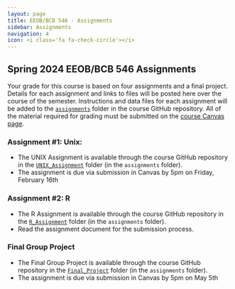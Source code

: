 ```yaml
---
layout: page
title: EEOB/BCB 546 - Assignments
sidebar: Assignments
navigation: 4
icon: <i class='fa fa-check-circle'></i>
---
```


## Spring 2024 EEOB/BCB 546 Assignments

Your grade for this course is based on four assignments and a final project. Details for each assignment and links to files will be posted here over the course of the semester.
Instructions and data files for each assignment will be added to the [`assignments`](https://github.com/EEOB-BioData/BCB546_Spring2024/tree/main/assignments) folder in the course
GitHub repository.
All of the material required for grading must be submitted on the [course Canvas page]().

### Assignment #1: Unix:

* The UNIX Assignment is available through the course GitHub repository in the [`UNIX_Assignment`](https://github.com/EEOB-BioData/BCB546_Spring2024/tree/main/assignments/UNIX_Assignment) folder (in the `assignments` folder).
* The assignment is due via submission in Canvas by 5pm on Friday, February 16th


### Assignment #2: R

* The R Assignment is available through the course GitHub repository in the [`R_Assignment`](https://github.com/EEOB-BioData/BCB546_Spring2024/tree/main/assignments/R_Assignment) folder (in the `assignments` folder).
* Read the assignment document for the submission process.

### Final Group Project

* The Final Group Project is available through the course GitHub repository in the [`Final_Project`](https://github.com/EEOB-BioData/BCB546_Spring2023/tree/main/assignments/Final_Project) folder (in the `assignments` folder).
* The assignment is due via submission in Canvas by 5pm on May 5th

<!--

* The UNIX Assignment is available through the course GitHub repository in the [`UNIX_Assignment`](https://github.com/EEOB-BioData/BCB546_Spring2023/tree/main/assignments/UNIX_Assignment) folder (in the `assignments` folder).
* The assignment is due via submission in Canvas by 5pm on Friday, February 17th

### Assignment 2: R

* The R Assignment is available through the course GitHub repository in the [`R_Assignment`](https://github.com/EEOB-BioData/BCB546_Spring2023/tree/main/assignments/R_Assignment) folder (in the `assignments` folder).
* Read the assignment document for the submission process.

### Assignment 3: Data Management Plans

* The instructions for the DMP assignment are available on the course GitHub repository in the [`DMP_Assignment`](https://github.com/EEOB-BioData/BCB546_Spring2023/tree/main/assignments/DMP_Assignment) folder (in the `assignments` folder).
* The assignment is due via submission in Canvas by the end of the day on April 12, 2023

### Assignment 4: Python

* The instructions for the Python assignment are available on the course GitHub repository in the [`Python_Assignment`](https://github.com/EEOB-BioData/BCB546_Spring2023/tree/main/assignments/Python_Assignment) folder (in the `assignments` folder).
* The assignment is due via submission in Canvas by the end of the day on May 5, 2023

### Final Group Project

* The Final Group Project is available through the course GitHub repository in the [`Final_Project`](https://github.com/EEOB-BioData/BCB546_Spring2023/tree/main/assignments/Final_Project) folder (in the `assignments` folder).
* The assignment is due via submission in Canvas by 5pm on May 5th
-->